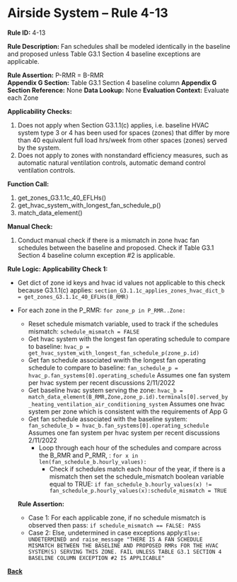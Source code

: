 # Airside System – Rule 4-13

**Rule ID:** 4-13
 
**Rule Description:** Fan schedules shall be modeled identically in the baseline and proposed unless Table G3.1 Section 4 baseline exceptions are applicable.

**Rule Assertion:** P-RMR = B-RMR                                           
**Appendix G Section:** Table G3.1 Section 4 baseline column
**Appendix G Section Reference:** None
**Data Lookup:** None 
**Evaluation Context:** Evaluate each Zone  

**Applicability Checks:** 

1. Does not apply when Section G3.1.1(c) applies, i.e. baseline HVAC system type 3 or 4 has been used for spaces (zones) that differ by more than 40 equivalent full load hrs/week from other spaces (zones) served by the system.
2. Does not apply to zones with nonstandard efficiency measures, such as automatic natural ventilation controls, automatic demand control ventilation controls.

 
**Function Call:** 

1. get_zones_G3.1.1c_40_EFLHs()
2. get_hvac_system_with_longest_fan_schedule_p()
3. match_data_element()


**Manual Check:** 

1. Conduct manual check if there is a mismatch in zone hvac fan schedules between the baseline and proposed. Check if Table G3.1 Section 4 baseline column exception #2 is applicable. 

**Rule Logic:**
**Applicability Check 1:** 
- Get dict of zone id keys and hvac id values not applicable to this check because G3.1.1(c) applies: `section_G3.1.1c_applies_zones_hvac_dict_b = get_zones_G3.1.1c_40_EFLHs(B_RMR)`
- For each zone in the P_RMR: `for zone_p in P_RMR..Zone:`
    - Reset schedule mismatch variable, used to track if the schedules mismatch: `schedule_mismatch = FALSE`
    - Get hvac system with the longest fan operating schedule to compare to baseline: `hvac_p = get_hvac_system_with_longest_fan_schedule_p(zone_p.id)`
    - Get fan schedule associated wwith the longest fan operating schedule to compare to baseline: `fan_schedule_p = hvac_p.fan_systems[0].operating_schedule` Assumes one fan system per hvac system per recent discussions 2/11/2022
    - Get baseline hvac system serving the zone: `hvac_b = match_data_element(B_RMR,Zone,zone_p.id).terminals[0].served_by_heating_ventilation_air_conditioning_system` Assumes one hvac system per zone which is consistent with the requirements of App G
    - Get fan schedule associated with the baseline system: `fan_schedule_b = hvac_b.fan_systems[0].operating_schedule` Assumes one fan system per hvac system per recent discussions 2/11/2022
        - Loop through each hour of the schedules and compare across the B_RMR and P_RMR, : `for x in len(fan_schedule_b.hourly_values):`
            - Check if schedules match each hour of the year, if there is a mismatch then set the schedule_mismatch boolean variable equal to TRUE: `if fan_schedule_b.hourly_values(x) != fan_schedule_p.hourly_values(x):schedule_mismatch = TRUE`

    **Rule Assertion:**
    - Case 1: For each applicable zone, if no schedule mismatch is observed then pass: `if schedule_mismatch == FALSE: PASS`
    - Case 2: Else, undetermined in case exceptions apply:`Else: UNDETERMINED and raise_message "THERE IS A FAN SCHEDULE MISMATCH BETWEEN THE BASELINE AND PROPOSED RMRs FOR THE HVAC SYSTEM(S) SERVING THIS ZONE. FAIL UNLESS TABLE G3.1 SECTION 4 BASELINE COLUMN EXCEPTION #2 IS APPLICABLE"`


 **[Back](../_toc.md)**
